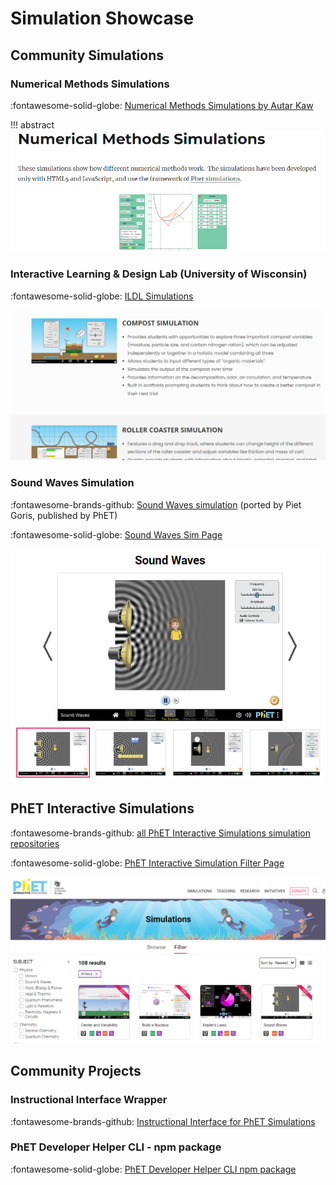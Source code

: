 # Simulation Showcase

## Community Simulations

### Numerical Methods Simulations

:fontawesome-solid-globe: [Numerical Methods Simulations by Autar Kaw](https://nm.mathforcollege.com/numericalmethodssimulations/)

!!! abstract
    ![alt text](../../assets/nms.png)

### Interactive Learning & Design Lab (University of Wisconsin)

:fontawesome-solid-globe: [ILDL Simulations](https://ildl.wceruw.org/technology-simulations/)

![alt text](../../assets/ildl.png)

### Sound Waves Simulation

:fontawesome-brands-github: [Sound Waves simulation](https://github.com/phetsims/sound-waves) (ported by Piet Goris, published by PhET)

:fontawesome-solid-globe: [Sound Waves Sim Page](https://phet.colorado.edu/en/simulations/sound-waves)

![alt text](../../assets/soundwaves.png)

## PhET Interactive Simulations

:fontawesome-brands-github: [all PhET Interactive Simulations simulation repositories](https://github.com/orgs/phetsims/repositories?q=license%3Agpl)

:fontawesome-solid-globe: [PhET Interactive Simulation Filter Page](https://phet.colorado.edu/en/simulations/filter?type=html)

![alt text](../../assets/phetsims.png)

## Community Projects

### Instructional Interface Wrapper

:fontawesome-brands-github: [Instructional Interface for PhET Simulations](https://github.com/COMP-523-Team-D/PhysicsSimulation)

### PhET Developer Helper CLI - npm package

:fontawesome-solid-globe: [PhET Developer Helper CLI npm package](https://www.npmjs.com/package/phet-dev-cli)
